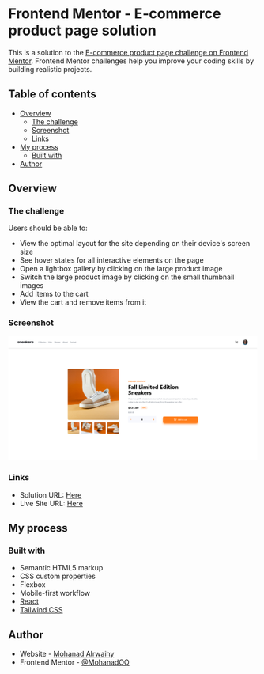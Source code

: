 # Frontend Mentor - E-commerce product page solution

This is a solution to the [E-commerce product page challenge on Frontend Mentor](https://www.frontendmentor.io/challenges/ecommerce-product-page-UPsZ9MJp6). Frontend Mentor challenges help you improve your coding skills by building realistic projects.

## Table of contents

- [Overview](#overview)
  - [The challenge](#the-challenge)
  - [Screenshot](#screenshot)
  - [Links](#links)
- [My process](#my-process)
  - [Built with](#built-with)
- [Author](#author)

## Overview

### The challenge

Users should be able to:

- View the optimal layout for the site depending on their device's screen size
- See hover states for all interactive elements on the page
- Open a lightbox gallery by clicking on the large product image
- Switch the large product image by clicking on the small thumbnail images
- Add items to the cart
- View the cart and remove items from it

### Screenshot

![](/public/images/site-preview.png)

### Links

- Solution URL: [Here](https://www.frontendmentor.io/solutions/ecommerce-producet-page-using-react-and-tailwindcss-rkmB5JM79)
- Live Site URL: [Here](https://ecommerce-product-page-mohanadoo.vercel.app/)

## My process

### Built with

- Semantic HTML5 markup
- CSS custom properties
- Flexbox
- Mobile-first workflow
- [React](https://reactjs.org/)
- [Tailwind CSS](https://tailwindcss.com/)

## Author

- Website - [Mohanad Alrwaihy](https://mohanad-portfolio.pages.dev/)
- Frontend Mentor - [@MohanadOO](https://www.frontendmentor.io/profile/MohanadOO)

